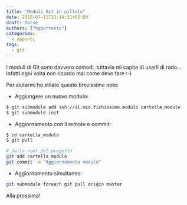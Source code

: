 ```yaml
---
title: "Moduli Git in pillole"
date: 2018-07-12T23:14:31+02:00
draft: false
authors: ["hypertesto"]
categories:
  - appunti
tags:
  - git
---
```


I moduli di Git sono davvero comodi, tuttavia mi capita di usarli di rado... Infatti ogni volta non ricordo mai come devo fare :-)

Per aiutarmi ho stilato queste brevissime note:

* Aggiungere un nuovo modulo:

```bash
$ git submodule add ssh://il.mio.fichissimo.modulo cartella_modulo
$ git submodule init
```

* Aggiornamento con il remote e commit:

```bash
$ cd cartella_modulo
$ git pull

# dalla root del progetto
git add cartella_modulo
git commit -m "Aggiornamento modulo"
```

* Aggiornamento simultaneo:

```bash
git submodule foreach git pull origin master
```

Alla prossima!

